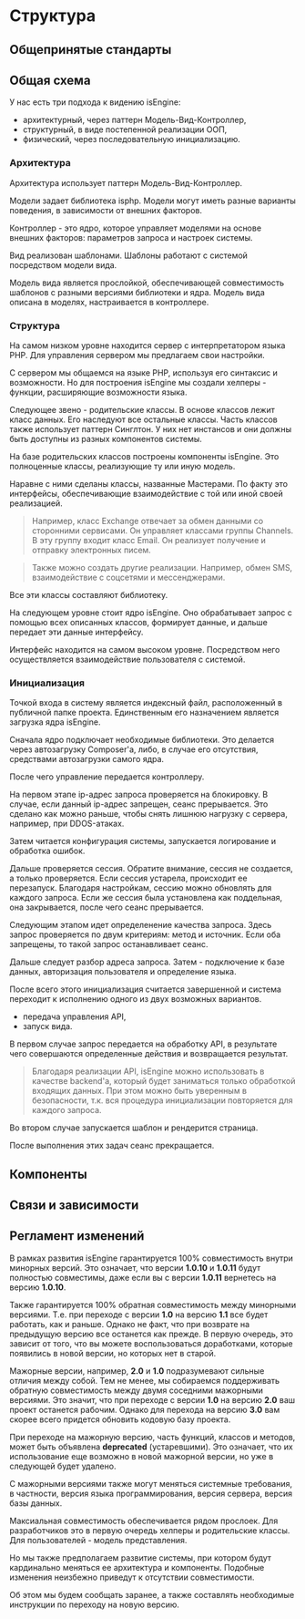 # Структура

## Общепринятые стандарты

## Общая схема

У нас есть три подхода к видению isEngine:

- архитектурный, через паттерн Модель-Вид-Контроллер,
- структурный, в виде постепенной реализации ООП,
- физический, через последовательную инициализацию.

### Архитектура

Архитектура использует паттерн Модель-Вид-Контроллер.

Модели задает библиотека isphp. Модели могут иметь разные варианты поведения, в зависимости от внешних факторов.

Контроллер - это ядро, которое управляет моделями на основе внешних факторов: параметров запроса и настроек системы.

Вид реализован шаблонами. Шаблоны работают с системой посредством модели вида.

Модель вида является прослойкой, обеспечивающей совместимость шаблонов с разными версиями библиотеки и ядра. Модель вида описана в моделях, настраивается в контроллере.

### Структура

На самом низком уровне находится сервер с интерпретатором языка PHP. Для управления сервером мы предлагаем свои настройки.

С сервером мы общаемся на языке PHP, используя его синтаксис и возможности. Но для построения isEngine мы создали хелперы - функции, расширяющие возможности языка.

Следующее звено - родительские классы. В основе классов лежит класс данных. Его наследуют все остальные классы. Часть классов также использует паттерн Синглтон. У них нет инстансов и они должны быть доступны из разных компонентов системы.

На базе родительских классов построены компоненты isEngine. Это полноценные классы, реализующие ту или иную модель.

Наравне с ними сделаны классы, названные Мастерами. По факту это интерфейсы, обеспечивающие взаимодействие с той или иной своей реализацией.

> Например, класс Exchange отвечает за обмен данными со сторонними сервисами. Он управляет классами группы Channels. В эту группу входит класс Email. Он реализует получение и отправку электронных писем.

> Также можно создать другие реализации. Например, обмен SMS, взаимодействие с соцсетями и мессенджерами.

Все эти классы составляют библиотеку.

На следующем уровне стоит ядро isEngine. Оно обрабатывает запрос с помощью всех описанных классов, формирует данные, и дальше передает эти данные интерфейсу.

Интерфейс находится на самом высоком уровне. Посредством него осуществляется взаимодействие пользователя с системой.

### Инициализация

Точкой входа в систему является индексный файл, расположенный в публичной папке проекта. Единственным его назначением является загрузка ядра isEngine.

Сначала ядро подключает необходимые библиотеки. Это делается через автозагрузку Composer'а, либо, в случае его отсутствия, средствами автозагрузки самого ядра.

После чего управление передается контроллеру.

На первом этапе ip-адрес запроса проверяется на блокировку. В случае, если данный ip-адрес запрещен, сеанс прерывается. Это сделано как можно раньше, чтобы снять лишнюю нагрузку с сервера, например, при DDOS-атаках.

Затем читается конфигурация системы, запускается логирование и обработка ошибок.

Дальше проверяется сессия. Обратите внимание, сессия не создается, а только проверяется. Если сессия устарела, происходит ее перезапуск. Благодаря настройкам, сессию можно обновлять для каждого запроса. Если же сессия была установлена как поддельная, она закрывается, после чего сеанс прерывается.

Следующим этапом идет определенение качества запроса. Здесь запрос проверяется по двум критериям: метод и источник. Если оба запрещены, то такой запрос останавливает сеанс.

Дальше следует разбор адреса запроса. Затем - подключение к базе данных, авторизация пользователя и определение языка.

После всего этого инициализация считается завершенной и система переходит к исполнению одного из двух возможных вариантов.

- передача управления API,
- запуск вида.

В первом случае запрос передается на обработку API, в результате чего совершаются определенные действия и возвращается результат.

> Благодаря реализации API, isEngine можно использовать в качестве backend'а, который будет заниматься только обработкой входящих данных. При этом можно быть уверенным в безопасности, т.к. вся процедура инициализации повторяется для каждого запроса.

Во втором случае запускается шаблон и рендерится страница.

После выполнения этих задач сеанс прекращается.

## Компоненты

## Связи и зависимости

## Регламент изменений

В рамках развития isEngine гарантируется 100% совместимость внутри минорных версий. Это означает, что версии **1.0.10** и **1.0.11** будут полностью совместимы, даже если вы с версии **1.0.11** вернетесь на версию **1.0.10**.

Также гарантируется 100% обратная совместимость между минорными версиями. Т.е. при переходе с версии **1.0** на версию **1.1** все будет работать, как и раньше. Однако не факт, что при возврате на предыдущую версию все останется как прежде. В первую очередь, это зависит от того, что вы можете воспользоваться доработками, которые появились в новой версии, но которых нет в старой.

Мажорные версии, например, **2.0** и **1.0** подразумевают сильные отличия между собой. Тем не менее, мы собираемся поддерживать обратную совместимость между двумя соседними мажорными версиями. Это значит, что при переходе с версии **1.0** на версию **2.0** ваш проект останется рабочим. Однако для перехода на версию **3.0** вам скорее всего придется обновить кодовую базу проекта.

При переходе на мажорную версию, часть функций, классов и методов, может быть объявлена **deprecated** (устаревшими). Это означает, что их использование еще возможно в новой мажорной версии, но уже в следующей будет удалено.

С мажорными версиями также могут меняться системные требования, в частности, версия языка программирования, версия сервера, версия базы данных.

Максиальная совместимость обеспечивается рядом прослоек. Для разработчиков это в первую очередь хелперы и родительские классы. Для пользователей - модель представления.

Но мы также предполагаем развитие системы, при котором будут кардинально меняться ее архитектура и компоненты. Подобные изменения неизбежно приведут к отсутствии совместимости.

Об этом мы будем сообщать заранее, а также составлять необходимые инструкции по переходу на новую версию.
